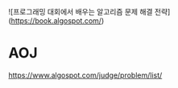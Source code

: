 ![프로그래밍 대회에서 배우는 알고리즘 문제 해결 전략] (https://book.algospot.com/)

# AOJ
https://www.algospot.com/judge/problem/list/
